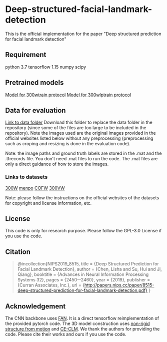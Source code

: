 # Deep-structured-facial-landmark-detection

This is the official implementation for the paper "Deep structured prediction for facial landmark detection"

## Requirement

python 3.7
tensorflow 1.15
numpy
scipy

## Pretrained models

[Model for 300wtrain protocol](https://www.dropbox.com/sh/c47tzhdssrg9bjl/AADi0cMvhEnCPMTFPrEkuNrba?dl=0)
[Model for 300wlptrain protocol](https://www.dropbox.com/sh/itwpw91gqxtfvw9/AABED2aIXpQy-4wxk9igxMGza?dl=0)

## Data for evaluation

[Link to data folder](https://www.dropbox.com/sh/c3r091bg1hbot5p/AADrpQLh4e0GZ4euBet2J0Vqa?dl=0)
Download this folder to replace the data folder in the repository (since some of the files are too large to be included in the repository).
Note the images used are the original images provided in the official websites listed below without any preprocessing (preprocessing such as croping and resizing is done in the evaluation code).

Note: the image paths and ground truth labels are stored in the .mat and the .tfrecords file.
You don't need .mat files to run the code. The .mat files are only a direct guidance of how to store the images.

### Links to datasets

[300W](https://ibug.doc.ic.ac.uk/resources/300-W/)
[menpo](https://ibug.doc.ic.ac.uk/resources/2nd-facial-landmark-tracking-competition-menpo-ben/)
[COFW](http://www.vision.caltech.edu/xpburgos/ICCV13/)
[300VW](https://ibug.doc.ic.ac.uk/resources/300-VW/)

Note: please follow the instructions on the official websites of the datasets for copyright and license information, etc.

## License

This code is only for research purpose.
Please follow the GPL-3.0 License if you use the code.

## Citation

>@incollection{NIPS2019_8515,
    title =     {Deep Structured Prediction for Facial Landmark Detection},
    author =    {Chen, Lisha and Su, Hui and Ji, Qiang},
    booktitle = {Advances in Neural Information Processing Systems 32},
    pages =     {2450--2460},
    year =      {2019},
    publisher = {Curran Associates, Inc.},
    url = {http://papers.nips.cc/paper/8515-deep-structured-prediction-for-facial-landmark-detection.pdf}
  }



## Acknowledgement

The CNN backbone uses [FAN](https://github.com/1adrianb/face-alignment). It is a direct tensorflow reimplementation of the provided pytorch code.
The 3D model construction uses [non-rigid structure from motion](https://cs.stanford.edu/~ltorresa/projects/learning-nr-shape/) and [CE-CLM](https://github.com/TadasBaltrusaitis/OpenFace/tree/master/model_training/pdm_generation).
We thank the authors for providing the code. Please cite their works and ours if you use the code.


